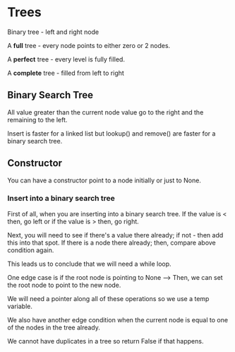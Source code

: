 # Trees

Binary tree - left and right node

A **full** tree - every node points to either zero or 2 nodes.

A **perfect** tree - every level is fully filled.

A **complete** tree - filled from left to right


## Binary Search Tree

All value greater than the current node value go to the right and the remaining to the left.

Insert is faster for a linked list but lookup() and remove() are faster for a binary search tree.

## Constructor

You can have a constructor point to a node initially or just to None. 

### Insert into a binary search tree

First of all, when you are inserting into a binary search tree. If the value is < then, go left or if the value is > then, go right. 

Next, you will need to see if there's a value there already; if not - then add this into that spot. If there is a node there already; then, compare above condition again. 

This leads us to conclude that we will need a while loop. 

One edge case is if the root node is pointing to None --> Then, we can set the root node to point to the new node. 

We will need a pointer along all of these operations so we use a temp variable.

We also have another edge condition when the current node is equal to one of the nodes in the tree already. 

We cannot have duplicates in a tree so return False if that happens.
